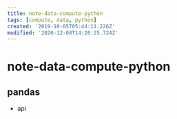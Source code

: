 ```yaml
---
title: note-data-compute-python
tags: [compute, data, python]
created: '2019-10-05T05:44:11.226Z'
modified: '2020-12-08T14:20:25.724Z'
---
```


# note-data-compute-python

## pandas

- api
